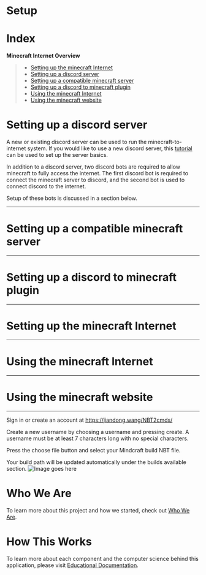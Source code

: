 # Setup

# Index
**Minecraft Internet Overview**
> * [Setting up the minecraft Internet](https://github.com/Capstone-Class-Minecraft-Internet/Setup#setting-up-the-minecraft-internet)
> * [Setting up a discord server](https://github.com/Capstone-Class-Minecraft-Internet/Setup#setting-up-a-discord-server)
> * [Setting up a compatible minecraft server](https://github.com/Capstone-Class-Minecraft-Internet/Setup#setting-up-a-compatible-minecraft-server)
> * [Setting up a discord to minecraft plugin](https://github.com/Capstone-Class-Minecraft-Internet/Setup#setting-up-a-discord-to-minecraft-plugin)
> * [Using the minecraft Internet](https://github.com/Capstone-Class-Minecraft-Internet/Setup#using-the-minecraft-internet)
> * [Using the minecraft website](https://github.com/Capstone-Class-Minecraft-Internet/Setup#using-the-minecraft-website)


# Setting up a discord server
A new or existing discord server can be used to run the minecraft-to-internet system. If you would like to use a new discord server, this [tutorial](https://discord.com/blog/starting-your-first-discord-server) can be used to set up the server basics. 

In addition to a discord server, two discord bots are required to allow minecraft to fully access the internet. The first discord bot is required to connect the minecraft server to discord, and the second bot is used to connect discord to the internet.

Setup of these bots is discussed in a section below.
_____
# Setting up a compatible minecraft server
_____
# Setting up a discord to minecraft plugin
_____
# Setting up the minecraft Internet
_____
# Using the minecraft Internet
_____
# Using the minecraft website
_____
Sign in or create an account at https://jiandong.wang/NBT2cmds/

Create a new username by choosing a username and pressing create. A username must be at least 7 characters long with no special characters. 

Press the choose file button and select your Mindcraft build NBT file. 

Your build path will be updated automatically under the builds available section.
![Image goes here](https://firebasestorage.googleapis.com/v0/b/first-project-df435.appspot.com/o/website.png?alt=media&token=8a0201c7-73e6-4acb-9903-c3e474967415)

# Who We Are
To learn more about this project and how we started, check out [Who We Are](https://capstone-class-minecraft-internet.github.io/Who-We-Are/).

# How This Works
To learn more about each component and the computer science behind this application, please visit [Educational Documentation](https://capstone-class-minecraft-internet.github.io/How-This-Works/).

